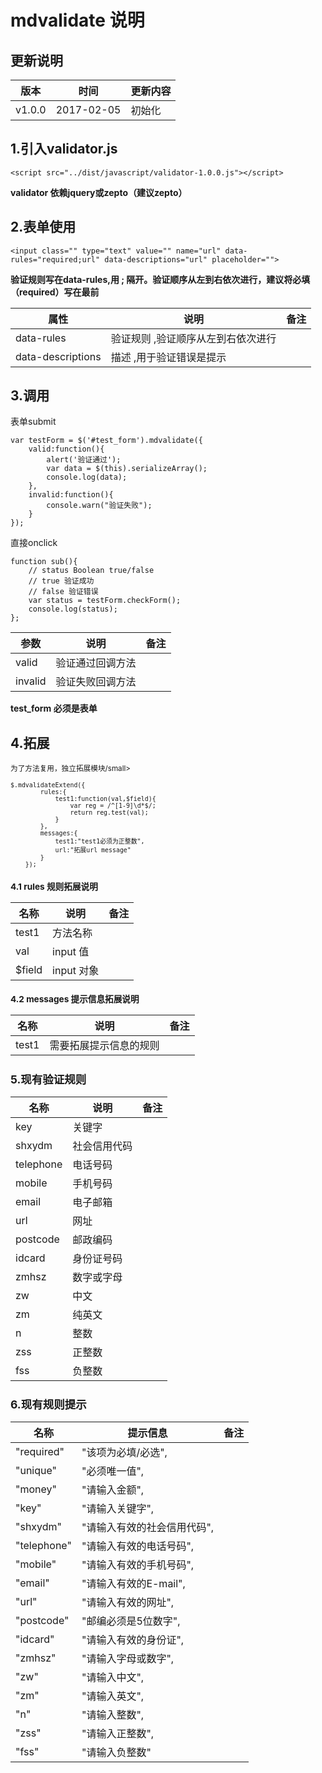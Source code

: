 # mdvalidate 说明

## 更新说明
版本 | 时间 | 更新内容
---|---|---
v1.0.0 | 2017-02-05 |  初始化


## 1.引入validator.js
```
<script src="../dist/javascript/validator-1.0.0.js"></script>
```
**validator 依赖jquery或zepto（建议zepto）**

## 2.表单使用
```
<input class="" type="text" value="" name="url" data-rules="required;url" data-descriptions="url" placeholder="">
```
**验证规则写在data-rules,用 ; 隔开。验证顺序从左到右依次进行，建议将必填（required）写在最前**

属性 | 说明 | 备注
---|---|---
data-rules    | 验证规则 ,验证顺序从左到右依次进行
data-descriptions | 描述 ,用于验证错误是提示 | 

## 3.调用

表单submit
```
var testForm = $('#test_form').mdvalidate({
    valid:function(){
    	alert('验证通过');
    	var data = $(this).serializeArray();
    	console.log(data);
    },
    invalid:function(){
    	console.warn("验证失败");
    }
});
```
直接onclick
```
function sub(){
	// status Boolean true/false
	// true 验证成功
	// false 验证错误
	var status = testForm.checkForm();
	console.log(status);
};
```

 参数 | 说明 | 备注
---|---|---
valid  | 验证通过回调方法
invalid   | 验证失败回调方法

**test_form 必须是表单**

## 4.拓展
<small>为了方法复用，独立拓展模块/small>

```
$.mdvalidateExtend({
		rules:{
			test1:function(val,$field){
				var reg = /^[1-9]\d*$/;
        		return reg.test(val);
			}
		},
		messages:{
			test1:"test1必须为正整数",
			url:"拓展url message"
		}
    });

```
### 4.1 rules 规则拓展说明
 名称 | 说明 | 备注
---|---|---
 test1 | 方法名称
 val   | input 值
 $field| input 对象

### 4.2 messages 提示信息拓展说明

 名称 | 说明 | 备注
---|---|---
 test1 | 需要拓展提示信息的规则




## 5.现有验证规则

 名称 | 说明 | 备注
---|---|---
key   	   | 关键字
shxydm	   | 社会信用代码
telephone  | 电话号码
mobile     | 手机号码
email 	   | 电子邮箱
url		   | 网址
postcode   | 邮政编码
idcard	   | 身份证号码
zmhsz      | 数字或字母
zw		   | 中文
zm		   | 纯英文
n		   | 整数
zss		   | 正整数
fss    	   | 负整数

## 6.现有规则提示

 名称 | 提示信息 | 备注
---|---|---
"required" | "该项为必填/必选",
"unique" | "必须唯一值",
"money" | "请输入金额",
"key" | "请输入关键字",
"shxydm" | "请输入有效的社会信用代码",
"telephone" | "请输入有效的电话号码",
"mobile" | "请输入有效的手机号码",
"email" | "请输入有效的E-mail",
"url" | "请输入有效的网址",
"postcode" | "邮编必须是5位数字",
"idcard" | "请输入有效的身份证",
"zmhsz" | "请输入字母或数字",
"zw" | "请输入中文",
"zm" | "请输入英文",
"n" | "请输入整数",
"zss" | "请输入正整数",
"fss" | "请输入负整数"
